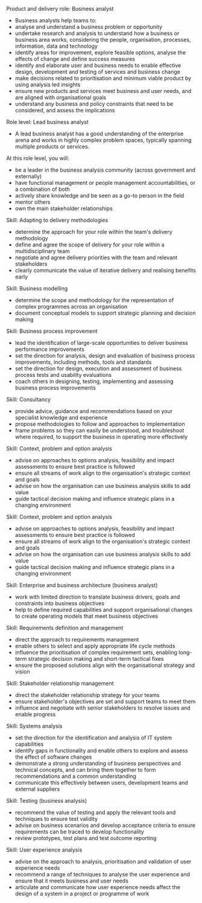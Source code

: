Product and delivery role: Business analyst
- Business analysts help teams to:
- analyse and understand a business problem or opportunity
- undertake research and analysis to understand how a business or business area works, considering the people, organisation, processes, information, data and technology
- identify areas for improvement, explore feasible options, analyse the effects of change and define success measures
- identify and elaborate user and business needs to enable effective design, development and testing of services and business change
- make decisions related to prioritisation and minimum viable product by using analysis led insights
- ensure new products and services meet business and user needs, and are aligned with organisational goals
- understand any business and policy constraints that need to be considered, and assess the implications

Role level: Lead business analyst
- A lead business analyst has a good understanding of the enterprise arena and works in highly complex problem spaces, typically spanning multiple products or services.

At this role level, you will:
- be a leader in the business analysis community (across government and externally)
- have functional management or people management accountabilities, or a combination of both
- actively share knowledge and be seen as a go-to person in the field
- mentor others
- own the main stakeholder relationships

Skill: Adapting to delivery methodologies
- determine the approach for your role within the team's delivery methodology
- define and agree the scope of delivery for your role within a multidisciplinary team
- negotiate and agree delivery priorities with the team and relevant stakeholders
- clearly communicate the value of iterative delivery and realising benefits early

Skill: Business modelling
- determine the scope and methodology for the representation of complex programmes across an organisation
- document conceptual models to support strategic planning and decision making

Skill: Business process improvement
- lead the identification of large-scale opportunities to deliver business performance improvements
- set the direction for analysis, design and evaluation of business process improvements, including methods, tools and standards
- set the direction for design, execution and assessment of business process tests and usability evaluations
- coach others in designing, testing, implementing and assessing business process improvements

Skill: Consultancy
- provide advice, guidance and recommendations based on your specialist knowledge and experience
- propose methodologies to follow and approaches to implementation
- frame problems so they can easily be understood, and troubleshoot where required, to support the business in operating more effectively

Skill: Context, problem and option analysis
- advise on approaches to options analysis, feasibility and impact assessments to ensure best practice is followed
- ensure all streams of work align to the organisation's strategic context and goals
- advise on how the organisation can use business analysis skills to add value
- guide tactical decision making and influence strategic plans in a changing environment

Skill: Context, problem and option analysis
- advise on approaches to options analysis, feasibility and impact assessments to ensure best practice is followed
- ensure all streams of work align to the organisation's strategic context and goals
- advise on how the organisation can use business analysis skills to add value
- guide tactical decision making and influence strategic plans in a changing environment

Skill: Enterprise and business architecture (business analyst)
- work with limited direction to translate business drivers, goals and constraints into business objectives
- help to define required capabilities and support organisational changes to create operating models that meet business objectives

Skill: Requirements definition and management
- direct the approach to requirements management
- enable others to select and apply appropriate life cycle methods
- influence the prioritisation of complex requirement sets, enabling long-term strategic decision making and short-term tactical fixes
- ensure the proposed solutions align with the organisational strategy and vision

Skill: Stakeholder relationship management
- direct the stakeholder relationship strategy for your teams
- ensure stakeholder's objectives are set and support teams to meet them
- influence and negotiate with senior stakeholders to resolve issues and enable progress

Skill: Systems analysis
- set the direction for the identification and analysis of IT system capabilities
- identify gaps in functionality and enable others to explore and assess the effect of software changes
- demonstrate a strong understanding of business perspectives and technical concepts, and can bring them together to form recommendations and a common understanding
- communicate this effectively between users, development teams and external suppliers

Skill: Testing (business analysis)
- recommend the value of testing and apply the relevant tools and techniques to ensure test validity
- advise on business scenarios and develop acceptance criteria to ensure requirements can be traced to develop functionality
- review prototypes, test plans and test outcome reporting

Skill: User experience analysis
- advise on the approach to analysis, prioritisation and validation of user experience needs
- recommend a range of techniques to analyse the user experience and ensure that it meets business and user needs
- articulate and communicate how user experience needs affect the design of a system in a project or programme of work